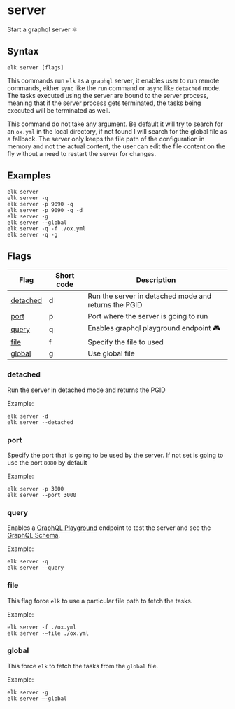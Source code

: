 server
==========

Start a graphql server ⚛️

## Syntax

```
elk server [flags]
```

This commands run `elk` as a `graphql` server, it enables user to run remote commands, either `sync` like the `run` 
command or `async` like `detached` mode. The tasks executed using the server are bound to the server process, meaning
that if the server process gets terminated, the tasks being executed will be terminated as well.

This command do not take any argument. Be default it will try to search for an `ox.yml` in the local directory, 
if not found I will search for the global file as a fallback. The server only keeps the file path of the configuration
in memory and not the actual content, the user can edit the file content on the fly without a need to restart the 
server for changes.

## Examples

```
elk server
elk server -q
elk server -p 9090 -q
elk server -p 9090 -q -d
elk server -g
elk server --global
elk server -q -f ./ox.yml
elk server -q -g
```

## Flags
| Flag                                  | Short code | Description                                          | 
| -------                               | ------     | -------                                              | 
| [detached](#detached)                 | d          | Run the server in detached mode and returns the PGID |
| [port](#port)                         | p          | Port where the server is going to run                |
| [query](#query)                       | q          | Enables graphql playground endpoint 🎮               |
| [file](#file)                         | f          | Specify the file to used                             |
| [global](#global)                     | g          | Use global file                                      |

### detached
Run the server in detached mode and returns the PGID

Example:
```
elk server -d
elk server --detached
```

### port
Specify the port that is going to be used by the server. If not set is going to use the port `8080` by default

Example:
```
elk server -p 3000
elk server --port 3000
```

### query
Enables a [GraphQL Playground][playground] endpoint to test the server and see the [GraphQL Schema][documentation].

Example:
```
elk server -q
elk server --query
```

### file

This flag force `elk` to use a particular file path to fetch the tasks.

Example:
```
elk server -f ./ox.yml
elk server -—file ./ox.yml
```

### global

This force `elk` to fetch the tasks from the `global` file.

Example:

```
elk server -g
elk server —-global
```

[playground]: https://github.com/prisma-labs/graphql-playground
[documentation]: ../../pkg/server/graph/schema.graphqls